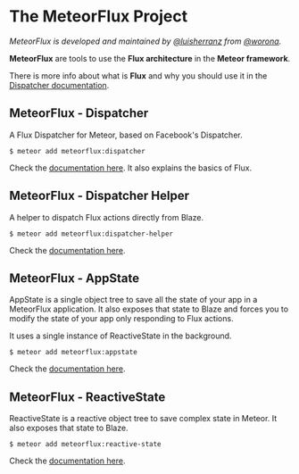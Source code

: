 # The MeteorFlux Project

*MeteorFlux is developed and maintained by [@luisherranz](https://github.com/LuisHerranz) from [@worona](https://github.com/worona).*


**MeteorFlux** are tools to use the **Flux architecture** in the **Meteor framework**.

There is more info about what is **Flux** and why you should use it in the [Dispatcher documentation](https://github.com/worona/meteorflux/tree/devel/packages/dispatcher).

## MeteorFlux - Dispatcher

A Flux Dispatcher for Meteor, based on Facebook's Dispatcher.

```
$ meteor add meteorflux:dispatcher
```

Check the [documentation here](https://github.com/worona/meteorflux/tree/devel/packages/dispatcher). It also explains the basics of Flux.

## MeteorFlux - Dispatcher Helper

A helper to dispatch Flux actions directly from Blaze.

```
$ meteor add meteorflux:dispatcher-helper
```

Check the [documentation here](https://github.com/worona/meteorflux/tree/devel/packages/dispatcher-helper).

## MeteorFlux - AppState

AppState is a single object tree to save all the state of your app in a MeteorFlux application. It also exposes that state to Blaze and forces you to modify the state of your app only responding to Flux actions.

It uses a single instance of ReactiveState in the background.

```
$ meteor add meteorflux:appstate
```

Check the [documentation here](https://github.com/worona/meteorflux/tree/devel/packages/appstate).

## MeteorFlux - ReactiveState

ReactiveState is a reactive object tree to save complex state in Meteor. It also exposes that state to Blaze.

```
$ meteor add meteorflux:reactive-state
```

Check the [documentation here](https://github.com/worona/meteorflux/tree/devel/packages/reactive-state).
